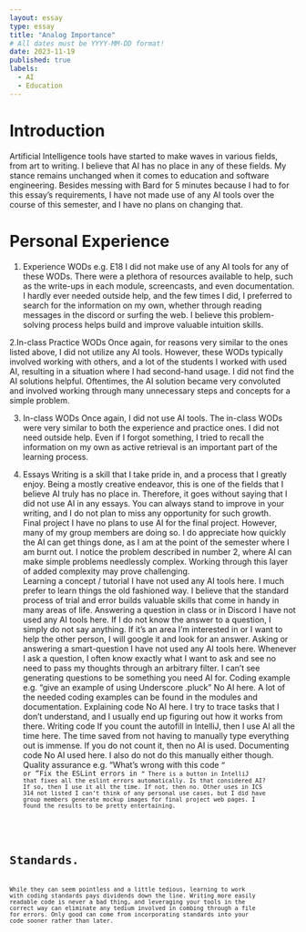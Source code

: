 ```yaml
---
layout: essay
type: essay
title: "Analog Importance"
# All dates must be YYYY-MM-DD format!
date: 2023-11-19
published: true
labels:
  - AI
  - Education
---
```

# Introduction

Artificial Intelligence tools have started to make waves in various fields, from art to writing. I believe that AI has no place in any of these fields. My stance remains unchanged when it comes to education and software engineering. Besides messing with Bard for 5 minutes because I had to for this essay’s requirements, I have not made use of any AI tools over the course of this semester, and I have no plans on changing that. 


# Personal Experience

1. Experience WODs e.g. E18
I did not make use of any AI tools for any of these WODs. There were a plethora of resources available to help, such as the write-ups in each module, screencasts, and even documentation. I hardly ever needed outside help, and the few times I did, I preferred to search for the information on my own, whether through reading messages in the discord or surfing the web. I believe this problem-solving process helps build and improve valuable intuition skills.

2.In-class Practice WODs
Once again, for reasons very similar to the ones listed above, I did not utilize any AI tools. However, these WODs typically involved working with others, and a lot of the students I worked with used AI, resulting in a situation where I had second-hand usage. I did not find the AI solutions helpful. Oftentimes, the AI solution became very convoluted and involved working through many unnecessary steps and concepts for a simple problem. 

3. In-class WODs
Once again, I did not use AI tools. The in-class WODs were very similar to both the experience and practice ones. I did not need outside help. Even if I forgot something, I tried to recall the information on my own as active retrieval is an important part of the learning process. 

4. Essays
Writing is a skill that I take pride in, and a process that I greatly enjoy. Being a mostly creative endeavor, this is one of the fields that I believe AI truly has no place in. Therefore, it goes without saying that I did not use AI in any essays. You can always stand to improve in your writing, and I do not plan to miss any opportunity for such growth.   
Final project
I have no plans to use AI for the final project. However, many of my group members are doing so. I do appreciate how quickly the AI can get things done, as I am at the point of the semester where I am burnt out. I notice the problem described in number 2, where AI can make simple problems needlessly complex. Working through this layer of added complexity may prove challenging.  
Learning a concept / tutorial
I have not used any AI tools here. I much prefer to learn things the old fashioned way. I believe that the standard process of trial and error builds valuable skills that come in handy in many areas of life. 
Answering a question in class or in Discord
I have not used any AI tools here. If I do not know the answer to a question, I simply do not say anything. If it’s an area I’m interested in or I want to help the other person, I will google it and look for an answer. 
Asking or answering a smart-question
I have not used any AI tools here. Whenever I ask a question, I often know exactly what I want to ask and see no need to pass my thoughts through an arbitrary filter. I can’t see generating questions to be something you need AI for. 
Coding example e.g. “give an example of using Underscore .pluck”
No AI here. A lot of the needed coding examples can be found in the modules and documentation. 
Explaining code
No AI here. I try to trace tasks that I don’t understand, and I usually end up figuring out how it works from there. 
Writing code
If you count the autofill in IntelliJ, then I use AI all the time here. The time saved from not having to manually type everything out is immense. If you do not count it, then no AI is used. 
Documenting code
No AI used here. I also do not do this manually either though. 
Quality assurance e.g. “What’s wrong with this code <code here>” or “Fix the ESLint errors in <code here>”
There is a button in IntelliJ that fixes all the eslint errors automatically. Is that considered AI? If so, then I use it all the time. If not, then no. 
Other uses in ICS 314 not listed
I can’t think of any personal use cases, but I did have group members generate mockup images for final project web pages. I found the results to be pretty entertaining. 



# Standards.

While they can seem pointless and a little tedious, learning to work with coding standards pays dividends down the line. Writing more easily readable code is never a bad thing, and leveraging your tools in the correct way can eliminate any tedium involved in combing through a file for errors. Only good can come from incorporating standards into your code sooner rather than later. 
